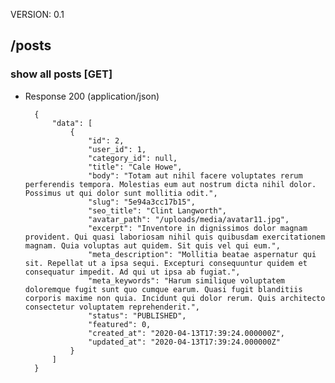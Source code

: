 VERSION: 0.1


##  /posts

### show all posts [GET]


+ Response 200 (application/json)

        {
            "data": [
                {
                    "id": 2,
                    "user_id": 1,
                    "category_id": null,
                    "title": "Cale Howe",
                    "body": "Totam aut nihil facere voluptates rerum perferendis tempora. Molestias eum aut nostrum dicta nihil dolor. Possimus ut qui dolor sunt mollitia odit.",
                    "slug": "5e94a3cc17b15",
                    "seo_title": "Clint Langworth",
                    "avatar_path": "/uploads/media/avatar11.jpg",
                    "excerpt": "Inventore in dignissimos dolor magnam provident. Qui quasi laboriosam nihil quis quibusdam exercitationem magnam. Quia voluptas aut quidem. Sit quis vel qui eum.",
                    "meta_description": "Mollitia beatae aspernatur qui sit. Repellat ut a ipsa sequi. Excepturi consequuntur quidem et consequatur impedit. Ad qui ut ipsa ab fugiat.",
                    "meta_keywords": "Harum similique voluptatem doloremque fugit sunt quo cumque earum. Quasi fugit blanditiis corporis maxime non quia. Incidunt qui dolor rerum. Quis architecto consectetur voluptatem reprehenderit.",
                    "status": "PUBLISHED",
                    "featured": 0,
                    "created_at": "2020-04-13T17:39:24.000000Z",
                    "updated_at": "2020-04-13T17:39:24.000000Z"
                }
            ]
        }

